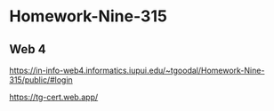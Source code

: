 # Homework-Nine-315
 
## Web 4 
https://in-info-web4.informatics.iupui.edu/~tgoodal/Homework-Nine-315/public/#login

https://tg-cert.web.app/
